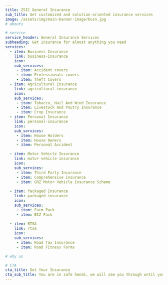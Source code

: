 ```yaml
---
title: ZSIC General Insurance
sub_title: Get customized and solution-oriented insurance services
image: /assets/img/main-banner-image/busn.jpg
# abouts

# service
service_header: General Insurance Services
subheading: Get insurance for almost anything you need
services:
  - item: Business Insurance
    link: business-insurance
    icon: 
    sub_services:
     - item: Accident covers
     - item: Professionals covers
     - item: Theft Covers
  - item: Agricultural Insurance
    link: agricultural-insurance
    icon: 
    sub_services:
     - item: Tobacco, Hail And Wind Insurance
     - item: Livestock And Poutry Insurance
     - item: Crop Insurance
  - item: Personal Insurance
    link: personal-insurance
    icon:
    sub_services:
     - item: House Holders
     - item: House Owners
     - item: Personal Accident 

  - item: Motor Vehicle Insurance
    link: motor-vehicle-insurance
    icon:
    sub_services:
     - item: Third Party Incurance
     - item: Comprehensive Insurance
     - item: GRZ Motor Vehicle Insurance Scheme
  
  - item: Packaged Insurance
    link: packaged-insurance
    icon:
    sub_services:
     - item: Farm Pack
     - item: BIZ Pack
  
  - item: RTSA
    link: rtsa
    icon:
    sub_services:
     - item: Road Tax Insurance
     - item: Road Fitness Forms

# why us

# CTA 
cta_title: Get Your Insurance
cta_sub_title: You are in safe hands, we will see you through until your are covered
---
```




